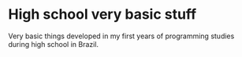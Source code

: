 # High school very basic stuff

Very basic things developed in my first years of programming studies during high school in Brazil.
